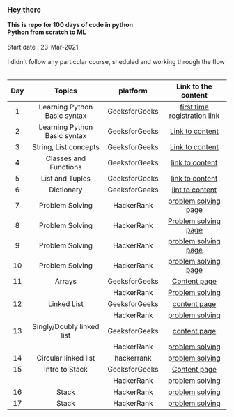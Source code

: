 ### Hey there
**This is repo for 100 days of code in python  
Python from scratch to ML**  
<br/>
Start date : 23-Mar-2021  
<br/>
I didn't follow any particular course, sheduled and working through the flow  
<br/>  

| Day    | Topics          | platform | Link to the content |
| :----: | :-------------: | :-----------: | :-----------------: |
| 1 | Learning Python Basic syntax | GeeksforGeeks | [first time registration link](https://practice.geeksforgeeks.org/batch/fork-python) |
| 2 | Learning Python Basic syntax | GeeksforGeeks | [Link to content](https://practice.geeksforgeeks.org/tracks/python-module-2/?batchId=119) |
| 3 | String, List concepts | GeeksforGeeks | [Link to content](https://practice.geeksforgeeks.org/tracks/python-module-3/?batchId=119) |
| 4 | Classes and Functions | GeeksforGeeks | [link to content](https://practice.geeksforgeeks.org/tracks/python-module-4/?batchId=119) |
| 5 | List and Tuples | GeeksforGeeks | [link to content](https://practice.geeksforgeeks.org/tracks/python-module-5/?batchId=119) |
| 6 | Dictionary | GeeksforGeeks | [lint to content](https://practice.geeksforgeeks.org/tracks/python-module-6/?batchId=119) |
| 7 | Problem Solving | HackerRank | [problem solving page](https://www.hackerrank.com/domains/python?badge_type=python) |
| 8 | Problem Solving | HackerRank | [Problem solving page](https://www.hackerrank.com/domains/python?badge_type=python) |
| 9 | Problem Solving | HackerRank | [problem solving page](https://www.hackerrank.com/domains/python?badge_type=python) |
| 10 | Problem Solving | HackerRank | [problem solving page](https://www.hackerrank.com/domains/python?badge_type=python) |
| 11 | Arrays | GeeksforGeeks | [Content page](https://www.geeksforgeeks.org/data-structures/) |
|  |  | HackerRank | [Problem solving](https://www.hackerrank.com/domains/data-structures) |
| 12 | Linked List | GeeksforGeeks | [content page](https://www.geeksforgeeks.org/data-structures/linked-list/) |
|  | | HackerRank | [problem solving](https://www.hackerrank.com/domains/data-structures?filters%5Bsubdomains%5D%5B%5D=linked-lists) |
| 13 | Singly/Doubly linked list |  GeeksforGeeks | [content page](https://www.geeksforgeeks.org/data-structures/linked-list/) |
| | | HackerRank | [problem solving](https://www.hackerrank.com/domains/data-structures?filters%5Bsubdomains%5D%5B%5D=linked-lists) |
| 14 | Circular linked list | hackerrank | [problem solving](https://www.hackerrank.com/domains/data-structures?filters%5Bsubdomains%5D%5B%5D=linked-lists) |
| 15 | Intro to Stack | GeeksforGeeks | [Content page](https://www.geeksforgeeks.org/stack-data-structure/) |
| | | HackerRank | [problem solving](https://www.hackerrank.com/domains/data-structures?filters%5Bsubdomains%5D%5B%5D=stacks) |
| 16 | Stack | HackerRank | [problem solving](https://www.hackerrank.com/domains/data-structures?filters%5Bsubdomains%5D%5B%5D=stacks) |
| 17 | Stack | HackerRank | [problem solving](https://www.hackerrank.com/domains/data-structures?filters%5Bsubdomains%5D%5B%5D=stacks) |
